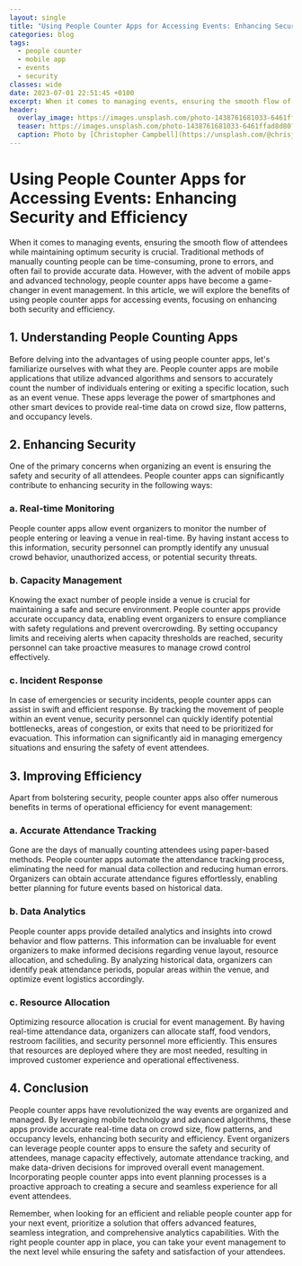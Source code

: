 ```yaml
---
layout: single
title: "Using People Counter Apps for Accessing Events: Enhancing Security and Efficiency"
categories: blog
tags:
  - people counter
  - mobile app
  - events
  - security
classes: wide
date: 2023-07-01 22:51:45 +0100
excerpt: When it comes to managing events, ensuring the smooth flow of attendees while maintaining optimum security is crucial.
header:
  overlay_image: https://images.unsplash.com/photo-1438761681033-6461ffad8d80?crop=entropy&cs=tinysrgb&fit=max&fm=jpg&ixid=M3w0Nzk0ODB8MHwxfHNlYXJjaHwxfHxwZW9wbGUlMjBjb3VudGVyJTJDJTIwbW9iaWxlJTIwYXBwJTJDJTIwZXZlbnRzJTJDJTIwc2VjdXJpdHl8ZW58MHwwfHx8MTY5MDgxNDMzMHww&ixlib=rb-4.0.3&q=80&w=1080
  teaser: https://images.unsplash.com/photo-1438761681033-6461ffad8d80?crop=entropy&cs=tinysrgb&fit=max&fm=jpg&ixid=M3w0Nzk0ODB8MHwxfHNlYXJjaHwxfHxwZW9wbGUlMjBjb3VudGVyJTJDJTIwbW9iaWxlJTIwYXBwJTJDJTIwZXZlbnRzJTJDJTIwc2VjdXJpdHl8ZW58MHwwfHx8MTY5MDgxNDMzMHww&ixlib=rb-4.0.3&q=80&w=400
  caption: Photo by [Christopher Campbell](https://unsplash.com/@chrisjoelcampbell?utm_source=peoplecounter&utm_medium=referral) on [Unsplash](https://unsplash.com/?utm_source=peoplecounter&utm_medium=referral)
---
```


# Using People Counter Apps for Accessing Events: Enhancing Security and Efficiency

When it comes to managing events, ensuring the smooth flow of attendees while maintaining optimum security is crucial. Traditional methods of manually counting people can be time-consuming, prone to errors, and often fail to provide accurate data. However, with the advent of mobile apps and advanced technology, people counter apps have become a game-changer in event management. In this article, we will explore the benefits of using people counter apps for accessing events, focusing on enhancing both security and efficiency.

## **1. Understanding People Counting Apps**

Before delving into the advantages of using people counter apps, let's familiarize ourselves with what they are. People counter apps are mobile applications that utilize advanced algorithms and sensors to accurately count the number of individuals entering or exiting a specific location, such as an event venue. These apps leverage the power of smartphones and other smart devices to provide real-time data on crowd size, flow patterns, and occupancy levels.

## **2. Enhancing Security**

One of the primary concerns when organizing an event is ensuring the safety and security of all attendees. People counter apps can significantly contribute to enhancing security in the following ways:

### a. Real-time Monitoring

People counter apps allow event organizers to monitor the number of people entering or leaving a venue in real-time. By having instant access to this information, security personnel can promptly identify any unusual crowd behavior, unauthorized access, or potential security threats.

### b. Capacity Management

Knowing the exact number of people inside a venue is crucial for maintaining a safe and secure environment. People counter apps provide accurate occupancy data, enabling event organizers to ensure compliance with safety regulations and prevent overcrowding. By setting occupancy limits and receiving alerts when capacity thresholds are reached, security personnel can take proactive measures to manage crowd control effectively.

### c. Incident Response

In case of emergencies or security incidents, people counter apps can assist in swift and efficient response. By tracking the movement of people within an event venue, security personnel can quickly identify potential bottlenecks, areas of congestion, or exits that need to be prioritized for evacuation. This information can significantly aid in managing emergency situations and ensuring the safety of event attendees.

## **3. Improving Efficiency**

Apart from bolstering security, people counter apps also offer numerous benefits in terms of operational efficiency for event management:

### a. Accurate Attendance Tracking

Gone are the days of manually counting attendees using paper-based methods. People counter apps automate the attendance tracking process, eliminating the need for manual data collection and reducing human errors. Organizers can obtain accurate attendance figures effortlessly, enabling better planning for future events based on historical data.

### b. Data Analytics

People counter apps provide detailed analytics and insights into crowd behavior and flow patterns. This information can be invaluable for event organizers to make informed decisions regarding venue layout, resource allocation, and scheduling. By analyzing historical data, organizers can identify peak attendance periods, popular areas within the venue, and optimize event logistics accordingly.

### c. Resource Allocation

Optimizing resource allocation is crucial for event management. By having real-time attendance data, organizers can allocate staff, food vendors, restroom facilities, and security personnel more efficiently. This ensures that resources are deployed where they are most needed, resulting in improved customer experience and operational effectiveness.

## **4. Conclusion**

People counter apps have revolutionized the way events are organized and managed. By leveraging mobile technology and advanced algorithms, these apps provide accurate real-time data on crowd size, flow patterns, and occupancy levels, enhancing both security and efficiency. Event organizers can leverage people counter apps to ensure the safety and security of attendees, manage capacity effectively, automate attendance tracking, and make data-driven decisions for improved overall event management. Incorporating people counter apps into event planning processes is a proactive approach to creating a secure and seamless experience for all event attendees.

Remember, when looking for an efficient and reliable people counter app for your next event, prioritize a solution that offers advanced features, seamless integration, and comprehensive analytics capabilities. With the right people counter app in place, you can take your event management to the next level while ensuring the safety and satisfaction of your attendees.